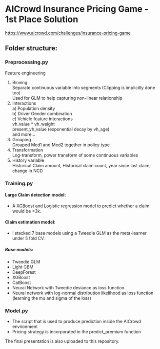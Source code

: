 # AICrowd Insurance Pricing Game - 1st Place Solution

https://www.aicrowd.com/challenges/insurance-pricing-game

## Folder structure:
### Preprocessing.py
Feature engineering
  1. Binning<br>
     Separate continuous variable into segments (Clipping is implicitly done too)<br>
     Used for GLM to help capturing non-linear relationship<br>
  2. Interactions<br>
     a) Population density<br>
     b) Driver Gender combination<br>
     c) Vehicle feature interactions<br>
         vh_value * vh_weight<br>
         present_vh_value (exponential decay by vh_age)<br>
         and more... <br>
  3. Grouping<br>
     Grouped Med1 and Med2 together in policy type<br>
  4. Transformation<br>
     Log-transform, power transform of some continuous variables<br>
  5. History variable<br>
     Historical Claim amount, Historical claim count, year since last claim, change in NCD


### Training.py

#### Large Claim detection model:<br>
- A XGBoost and Logistic regression model to predict whether a claim would be >3k.<br>

#### Claim estimation model:<br>
- I stacked 7 base models using a Tweedie GLM as the meta-learner under 5 fold CV.<br>

##### Base models:<br>
- Tweedie GLM<br>
- Light GBM<br>
- DeepForest<br>
- XGBoost<br>
- CatBoost<br>
- Neural Network with Tweedie deviance as loss function<br>
- Neural network with log-normal distribution likelihood as loss function (learning the mu and sigma of the loss)<br>

### Model.py
- The script that is used to produce prediction inside the AICrowd environment
- Pricing strategy is incorporated in the predict_premium function

The final presentation is also uploaded to this repository.
